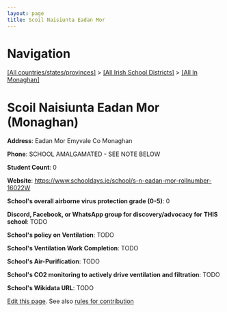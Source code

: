 ```yaml
---
layout: page
title: Scoil Naisiunta Eadan Mor
---
```

# Navigation

[[All countries/states/provinces]](../../..) > [[All Irish School Districts]](../..) > [[All In Monaghan]](..)

# Scoil Naisiunta Eadan Mor (Monaghan)

**Address**: Eadan Mor Emyvale Co Monaghan

**Phone**: SCHOOL AMALGAMATED - SEE NOTE BELOW

**Student Count**: 0

**Website**: <https://www.schooldays.ie/school/s-n-eadan-mor-rollnumber-16022W>

**School's overall airborne virus protection grade (0-5)**: 0

**Discord, Facebook, or WhatsApp group for discovery/advocacy for THIS school**: TODO

**School's policy on Ventilation**: TODO

**School's Ventilation Work Completion**: TODO

**School's Air-Purification**: TODO

**School's CO2 monitoring to actively drive ventilation and filtration**: TODO

**School's Wikidata URL**: TODO


[Edit this page](https://github.com/ventilate-schools/Ireland/edit/main/./Monaghan/Scoil_Naisiunta_Eadan_Mor.md). See also [rules for contribution](../../../contribution-rules/)